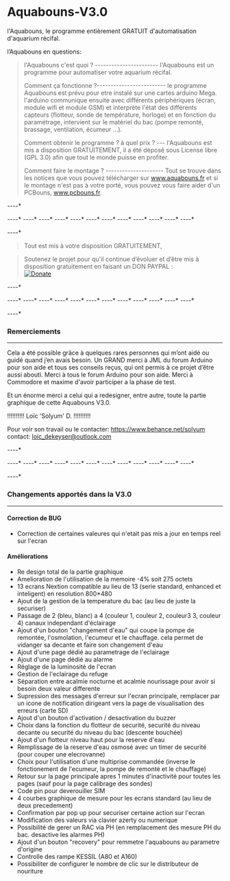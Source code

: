 # Aquabouns-V3.0

l'Aquabouns, le programme entièrement GRATUIT d'automatisation d'aquarium récifal.



l’Aquabouns en questions:  
> l'Aquabouns c'est quoi ? ----------------------- l'Aquabouns est un programme pour automatiser votre aquarium récifal. 
> 
> Comment ça fonctionne ?------------------------- le programme Aquabouns est prévu pour etre instalé sur une cartes arduino Mega. l'arduino communique ensuite avec différents périphériques (écran, module wifi et module GSM) et interprète l'état des différents capteurs (flotteur, sonde de température, horloge) et en fonction du paramétrage, intervient sur le matériel du bac (pompe remonté, brassage, ventilation, écumeur ...). 
> 
> Comment obtenir le programme ? à quel prix ? --- l'Aquabouns est mis a disposition GRATUITEMENT, il a été déposé sous License libre (GPL 3.0) afin que tout le monde puisse en profiter. 
> 
> Comment faire le montage ? --------------------- Tout se trouve dans les notices que vous pouvez télécharger sur www.aquabouns.fr et si le montage n'est pas à votre porté, vous pouvez vous faire aider d'un PCBouns, www.pcbouns.fr. 

 *-*-*-*-*
 
 *-*-*-*-* *-*-*-*-* *-*-*-*-* *-*-*-*-* *-*-*-*-* *-*-*-*-* *-*-*-*-* *-*-*-*-* *-*-*-*-* *-*-*-*-* *-*-*-*-* *-*-*-*-*
 
 *-*-*-*-*
 
> Tout est mis à votre disposition GRATUITEMENT, 

> Soutenez le projet pour qu'il continue d’évoluer et d’être mis à disposition gratuitement en faisant un DON PAYPAL :  
 [![Donate](https://meteosaintmichelsurternoise.fr/paypal-don.jpg)](https://www.paypal.com/donate/?hosted_button_id=HWQ5X3M39VEP4)
 
 *-*-*-*-*
 
 *-*-*-*-* *-*-*-*-* *-*-*-*-* *-*-*-*-* *-*-*-*-* *-*-*-*-* *-*-*-*-* *-*-*-*-* *-*-*-*-* *-*-*-*-* *-*-*-*-* *-*-*-*-*
 
 *-*-*-*-*

### Remerciements
-----------------

Cela a été possible grâce à quelques rares personnes qui m’ont aidé ou guidé quand j’en avais besoin.
Un GRAND merci à JML du forum Arduino pour son aide et tous ses conseils reçus, qui ont permis à ce projet d’être aussi abouti.
Merci à tous le forum Arduino pour son aide.
Merci à Commodore et maxime d'avoir participer a la phase de test.

Et un énorme merci a celui qui a redesigner, entre autre, toute la partie graphique de cette Aquabouns V3.0.

!!!!!!!!!! Loïc 'Solyum' D. !!!!!!!!!!

Pour voir son travail ou le contacter:
https://www.behance.net/solyum
contact: loic_dekeyser@outlook.com


 *-*-*-*-*
 
 *-*-*-*-* *-*-*-*-* *-*-*-*-* *-*-*-*-* *-*-*-*-* *-*-*-*-* *-*-*-*-* *-*-*-*-* *-*-*-*-* *-*-*-*-* *-*-*-*-* *-*-*-*-*
 
 *-*-*-*-*
 
 
### Changements apportés dans la V3.0
-------------------------------------

#### Correction de BUG
- Correction de certaines valeures qui n'etait pas mis a jour en temps reel sur l'ecran

#### Améliorations
- Re design total de la partie graphique
- Amelioration de l'utilisation de la memoire -4% soit 275 octets
- 13 ecrans Nextion compatible au lieu de 13 (serie standard, enhanced et inteligent) en resolution 800*480
- Ajout de la gestion de la temperature du bac (au lieu de juste la securiser)
- Passage de 2 (bleu, blanc) a 4 (couleur 1, couleur 2, couleur3 3, couleur 4) canaux independant d'éclairage
- Ajout d'un bouton "changement d'eau" qui coupe la pompe de remontée, l'osmolation, l'ecumeur et le chauffage. cela permet de vidanger sa decante et faire son changement d'eau
- Ajout d'une page dédié au parametrage de l'eclairage
- Ajout d'une page dédié au alarme
- Réglage de la luminosité de l'ecran
- Gestion de l'eclairage du refuge
- Séparation entre acalmie nocturne et acalmie nourissage pour avoir si besoin deux valeur differente
- Supression des messages d'erreur sur l'ecran principale, remplacer par un icone de notification dirigeant vers la page de visualisation des erreurs (carte SD)
- Ajout d'un bouton d'activation / desactivation du buzzer
- Choix dans la fonction du flotteur de securité, securité du niveau decante ou securité du niveau du bac (descente bouchée)
- Ajout d'un flotteur niveau haut pour la reserve d'eau
- Remplissage de la reserve d'eau osmosé avec un timer de securité (pour couper une elecrovanne)
- Choix pour l'utilisation d'une multiprise commandée (inverse le fonctionement de l'ecumeur, la pompe de remonté et le chauffage)
- Retour sur la page principale apres 1 minutes d'inactivité pour toutes les pages (sauf pour la page calibrage des sondes)
- Code pin pour deverouiller SIM
- 4 courbes graphique de mesure pour les ecrans standard (au lieu de deux precedement)
- Confirmation par pop up pour securiser certaine action sur l'ecran
- Modification des valeurs via clavier azerty ou numerique
- Possibilité de gerer un RAC via PH (en remplacement des mesure PH du bac. desactive les alarmes PH)
- Ajout d'un bouton "recovery" pour remmetre l'aquabouns au parametre d'origine
- Controlle des rampe KESSIL (A80 et A160)
- Possibiliter de configurer le nombre de clic sur le distributeur de nouriture

